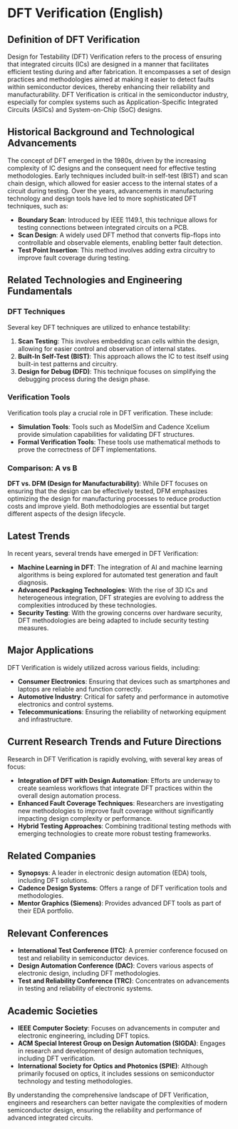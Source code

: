 # DFT Verification (English)

## Definition of DFT Verification
Design for Testability (DFT) Verification refers to the process of ensuring that integrated circuits (ICs) are designed in a manner that facilitates efficient testing during and after fabrication. It encompasses a set of design practices and methodologies aimed at making it easier to detect faults within semiconductor devices, thereby enhancing their reliability and manufacturability. DFT Verification is critical in the semiconductor industry, especially for complex systems such as Application-Specific Integrated Circuits (ASICs) and System-on-Chip (SoC) designs.

## Historical Background and Technological Advancements
The concept of DFT emerged in the 1980s, driven by the increasing complexity of IC designs and the consequent need for effective testing methodologies. Early techniques included built-in self-test (BIST) and scan chain design, which allowed for easier access to the internal states of a circuit during testing. Over the years, advancements in manufacturing technology and design tools have led to more sophisticated DFT techniques, such as:

- **Boundary Scan**: Introduced by IEEE 1149.1, this technique allows for testing connections between integrated circuits on a PCB.
- **Scan Design**: A widely used DFT method that converts flip-flops into controllable and observable elements, enabling better fault detection.
- **Test Point Insertion**: This method involves adding extra circuitry to improve fault coverage during testing.

## Related Technologies and Engineering Fundamentals

### DFT Techniques
Several key DFT techniques are utilized to enhance testability:

1. **Scan Testing**: This involves embedding scan cells within the design, allowing for easier control and observation of internal states.
2. **Built-In Self-Test (BIST)**: This approach allows the IC to test itself using built-in test patterns and circuitry.
3. **Design for Debug (DFD)**: This technique focuses on simplifying the debugging process during the design phase.

### Verification Tools
Verification tools play a crucial role in DFT verification. These include:

- **Simulation Tools**: Tools such as ModelSim and Cadence Xcelium provide simulation capabilities for validating DFT structures.
- **Formal Verification Tools**: These tools use mathematical methods to prove the correctness of DFT implementations.

### Comparison: A vs B
**DFT vs. DFM (Design for Manufacturability)**: While DFT focuses on ensuring that the design can be effectively tested, DFM emphasizes optimizing the design for manufacturing processes to reduce production costs and improve yield. Both methodologies are essential but target different aspects of the design lifecycle.

## Latest Trends
In recent years, several trends have emerged in DFT Verification:

- **Machine Learning in DFT**: The integration of AI and machine learning algorithms is being explored for automated test generation and fault diagnosis.
- **Advanced Packaging Technologies**: With the rise of 3D ICs and heterogeneous integration, DFT strategies are evolving to address the complexities introduced by these technologies.
- **Security Testing**: With the growing concerns over hardware security, DFT methodologies are being adapted to include security testing measures.

## Major Applications
DFT Verification is widely utilized across various fields, including:

- **Consumer Electronics**: Ensuring that devices such as smartphones and laptops are reliable and function correctly.
- **Automotive Industry**: Critical for safety and performance in automotive electronics and control systems.
- **Telecommunications**: Ensuring the reliability of networking equipment and infrastructure.

## Current Research Trends and Future Directions
Research in DFT Verification is rapidly evolving, with several key areas of focus:

- **Integration of DFT with Design Automation**: Efforts are underway to create seamless workflows that integrate DFT practices within the overall design automation process.
- **Enhanced Fault Coverage Techniques**: Researchers are investigating new methodologies to improve fault coverage without significantly impacting design complexity or performance.
- **Hybrid Testing Approaches**: Combining traditional testing methods with emerging technologies to create more robust testing frameworks.

## Related Companies
- **Synopsys**: A leader in electronic design automation (EDA) tools, including DFT solutions.
- **Cadence Design Systems**: Offers a range of DFT verification tools and methodologies.
- **Mentor Graphics (Siemens)**: Provides advanced DFT tools as part of their EDA portfolio.

## Relevant Conferences
- **International Test Conference (ITC)**: A premier conference focused on test and reliability in semiconductor devices.
- **Design Automation Conference (DAC)**: Covers various aspects of electronic design, including DFT methodologies.
- **Test and Reliability Conference (TRC)**: Concentrates on advancements in testing and reliability of electronic systems.

## Academic Societies
- **IEEE Computer Society**: Focuses on advancements in computer and electronic engineering, including DFT topics.
- **ACM Special Interest Group on Design Automation (SIGDA)**: Engages in research and development of design automation techniques, including DFT verification.
- **International Society for Optics and Photonics (SPIE)**: Although primarily focused on optics, it includes sessions on semiconductor technology and testing methodologies.

By understanding the comprehensive landscape of DFT Verification, engineers and researchers can better navigate the complexities of modern semiconductor design, ensuring the reliability and performance of advanced integrated circuits.